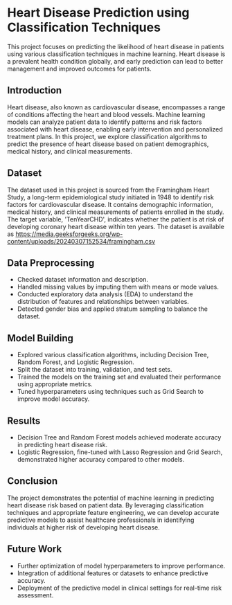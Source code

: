 # Heart Disease Prediction using Classification Techniques

This project focuses on predicting the likelihood of heart disease in patients using various classification techniques in machine learning. Heart disease is a prevalent health condition globally, and early prediction can lead to better management and improved outcomes for patients.

## Introduction

Heart disease, also known as cardiovascular disease, encompasses a range of conditions affecting the heart and blood vessels. Machine learning models can analyze patient data to identify patterns and risk factors associated with heart disease, enabling early intervention and personalized treatment plans. In this project, we explore classification algorithms to predict the presence of heart disease based on patient demographics, medical history, and clinical measurements.

## Dataset

The dataset used in this project is sourced from the Framingham Heart Study, a long-term epidemiological study initiated in 1948 to identify risk factors for cardiovascular disease. It contains demographic information, medical history, and clinical measurements of patients enrolled in the study. The target variable, 'TenYearCHD', indicates whether the patient is at risk of developing coronary heart disease within ten years.
The dataset is available as https://media.geeksforgeeks.org/wp-content/uploads/20240307152534/framingham.csv

## Data Preprocessing

- Checked dataset information and description.
- Handled missing values by imputing them with means or mode values.
- Conducted exploratory data analysis (EDA) to understand the distribution of features and relationships between variables.
- Detected gender bias and applied stratum sampling to balance the dataset.

## Model Building

- Explored various classification algorithms, including Decision Tree, Random Forest, and Logistic Regression.
- Split the dataset into training, validation, and test sets.
- Trained the models on the training set and evaluated their performance using appropriate metrics.
- Tuned hyperparameters using techniques such as Grid Search to improve model accuracy.

## Results

- Decision Tree and Random Forest models achieved moderate accuracy in predicting heart disease risk.
- Logistic Regression, fine-tuned with Lasso Regression and Grid Search, demonstrated higher accuracy compared to other models.

## Conclusion

The project demonstrates the potential of machine learning in predicting heart disease risk based on patient data. By leveraging classification techniques and appropriate feature engineering, we can develop accurate predictive models to assist healthcare professionals in identifying individuals at higher risk of developing heart disease.

## Future Work

- Further optimization of model hyperparameters to improve performance.
- Integration of additional features or datasets to enhance predictive accuracy.
- Deployment of the predictive model in clinical settings for real-time risk assessment.
